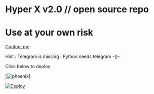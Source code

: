 # Hyper X v2.0 // open source repo


# Use at your own risk


[Contact me](https://t.me/imperialxx)


 Hint : Telegram is missing 
       : Python needs telegram -()-
 

Click below to deploy



[![phoenix](https://telegra.ph/file/326837d769c435d4b6400.jpg)]





[![Deploy](https://www.herokucdn.com/deploy/button.svg)](https://heroku.com/deploy?template=https://github.com/santo-surviver/NightlyRobot2.0.git)

